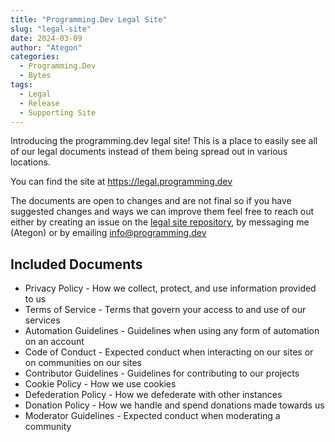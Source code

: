 ```yaml
---
title: "Programming.Dev Legal Site"
slug: "legal-site"
date: 2024-03-09
author: "Ategon"
categories:
  - Programming.Dev
  - Bytes
tags:
  - Legal
  - Release
  - Supporting Site
---
```


Introducing the programming.dev legal site! This is a place to easily see all of our legal documents instead of them being spread out in various locations.

You can find the site at https://legal.programming.dev

The documents are open to changes and are not final so if you have suggested changes and ways we can improve them feel free to reach out either by creating an issue on the [legal site repository](https://git.programming.dev/Programming.Dev/p.d-legal), by messaging me (Ategon) or by emailing info@programming.dev

## Included Documents

- Privacy Policy - How we collect, protect, and use information provided to us
- Terms of Service - Terms that govern your access to and use of our services
- Automation Guidelines - Guidelines when using any form of automation on an account
- Code of Conduct - Expected conduct when interacting on our sites or on communities on our sites
- Contributor Guidelines - Guidelines for contributing to our projects
- Cookie Policy - How we use cookies
- Defederation Policy - How we defederate with other instances
- Donation Policy - How we handle and spend donations made towards us
- Moderator Guidelines - Expected conduct when moderating a community
